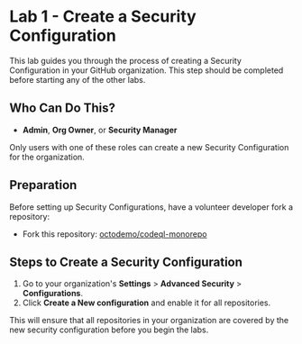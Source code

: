 # Lab 1 - Create a Security Configuration

This lab guides you through the process of creating a Security Configuration in your GitHub organization. This step should be completed before starting any of the other labs.

## Who Can Do This?
- **Admin**, **Org Owner**, or **Security Manager**

Only users with one of these roles can create a new Security Configuration for the organization.

## Preparation
Before setting up Security Configurations, have a volunteer developer fork a repository:

- Fork this repository: [octodemo/codeql-monorepo](https://github.com/octodemo/codeql-monorepo)

## Steps to Create a Security Configuration

1. Go to your organization's **Settings** > **Advanced Security** > **Configurations**.
2. Click **Create a New configuration** and enable it for all repositories.

This will ensure that all repositories in your organization are covered by the new security configuration before you begin the labs.
